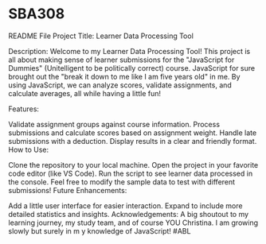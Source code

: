 # SBA308
README File
Project Title: Learner Data Processing Tool

Description: Welcome to my Learner Data Processing Tool! This project is all about making sense of learner submissions for the "JavaScript for Dummies" (Unitelligent to be politically correct) course. 
JavaScript for sure brought out the "break it down to me like I am five years old" in me.
By using JavaScript, we can analyze scores, validate assignments, and calculate averages, all while having a little fun!

Features:

Validate assignment groups against course information.
Process submissions and calculate scores based on assignment weight.
Handle late submissions with a deduction.
Display results in a clear and friendly format.
How to Use:

Clone the repository to your local machine.
Open the project in your favorite code editor (like VS Code).
Run the script to see learner data processed in the console.
Feel free to modify the sample data to test with different submissions!
Future Enhancements:

Add a little user interface for easier interaction.
Expand to include more detailed statistics and insights.
Acknowledgements: A big shoutout to my learning journey, my study team, and of course YOU Christina. I am growing slowly but surely in m y knowledge of JavaScript! #ABL
